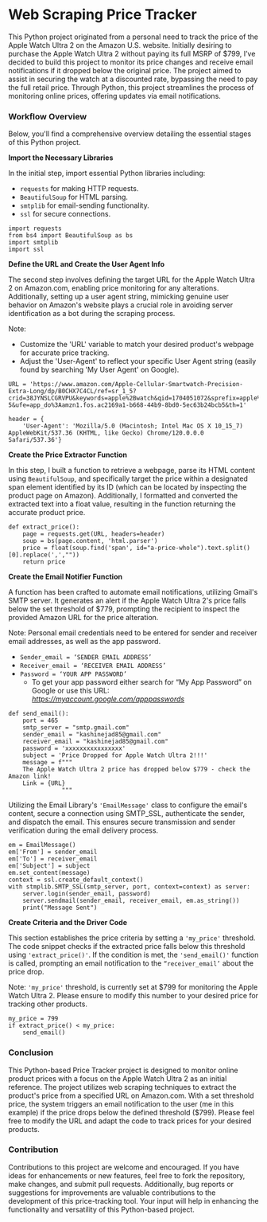 # Web Scraping Price Tracker

This Python project originated from a personal need to track the price of the Apple Watch Ultra 2 on the Amazon U.S. website. Initially desiring to purchase the Apple Watch Ultra 2 without paying its full MSRP of $799, I’ve decided to build this project to monitor its price changes and receive email notifications if it dropped below the original price. 
The project aimed to assist in securing the watch at a discounted rate, bypassing the need to pay the full retail price. Through Python, this project streamlines the process of monitoring online prices, offering updates via email notifications.

### Workflow Overview
Below, you'll find a comprehensive overview detailing the essential stages of this Python project.

**Import the Necessary Libraries**

In the initial step, import essential Python libraries including:
+ `requests` for making HTTP requests.
+ `BeautifulSoup` for HTML parsing.
+ `smtplib` for email-sending functionality.
+ `ssl` for secure connections. 

```
import requests
from bs4 import BeautifulSoup as bs
import smtplib
import ssl
```

**Define the URL and Create the User Agent Info**

The second step involves defining the target URL for the Apple Watch Ultra 2 on Amazon.com, enabling price monitoring for any alterations. Additionally, setting up a user agent string, mimicking genuine user behavior on Amazon's website plays a crucial role in avoiding server identification as a bot during the scraping process.

Note: 
+ Customize the 'URL' variable to match your desired product's webpage for accurate price tracking.
+ Adjust the 'User-Agent' to reflect your specific User Agent string (easily found by searching 'My User Agent' on Google).

```
URL = 'https://www.amazon.com/Apple-Cellular-Smartwatch-Precision-Extra-Long/dp/B0CHX7C4CL/ref=sr_1_5?crid=38JYNSLCGRVPU&keywords=apple%2Bwatch&qid=1704051072&sprefix=apple%2Bwatch%2Caps%2C116&sr=8-5&ufe=app_do%3Aamzn1.fos.ac2169a1-b668-44b9-8bd0-5ec63b24bcb5&th=1'

header = {
    'User-Agent': 'Mozilla/5.0 (Macintosh; Intel Mac OS X 10_15_7) AppleWebKit/537.36 (KHTML, like Gecko) Chrome/120.0.0.0 Safari/537.36'}
```

**Create the Price Extractor Function**

In this step, I built a function to retrieve a webpage, parse its HTML content using `BeautifulSoup`, and specifically target the price within a designated span element identified by its ID (which can be located by inspecting the product page on Amazon). Additionally, I formatted and converted the extracted text into a float value, resulting in the function returning the accurate product price.

```
def extract_price():
    page = requests.get(URL, headers=header)
    soup = bs(page.content, 'html.parser')
    price = float(soup.find('span', id="a-price-whole").text.split()[0].replace(',',""))
    return price
```

**Create the Email Notifier Function**

A function has been crafted to automate email notifications, utilizing Gmail's SMTP server. It generates an alert if the Apple Watch Ultra 2's price falls below the set threshold of $779, prompting the recipient to inspect the provided Amazon URL for the price alteration. 

Note: Personal email credentials need to be entered for sender and receiver email addresses, as well as the app password.
+ `Sender_email = ‘SENDER EMAIL ADDRESS’`
+ `Receiver_email = ‘RECEIVER EMAIL ADDRESS’`
+ `Password = ‘YOUR APP PASSWORD’`
  + To get your app password either search for “My App Password” on Google or use this URL: *https://myaccount.google.com/apppasswords*

```
def send_email():
    port = 465
    smtp_server = "smtp.gmail.com"
    sender_email = "kashinejad85@gmail.com"
    receiver_email = "kashinejad85@gmail.com"
    password = 'xxxxxxxxxxxxxxxx'
    subject = 'Price Dropped for Apple Watch Ultra 2!!!'
    message = f"""
    The Apple Watch Ultra 2 price has dropped below $779 - check the Amazon link!
    Link = {URL}
               """
```

Utilizing the Email Library's `'EmailMessage'` class to configure the email's content, secure a connection using SMTP_SSL, authenticate the sender, and dispatch the email. This ensures secure transmission and sender verification during the email delivery process.

```
em = EmailMessage()
em['From'] = sender_email
em['To'] = receiver_email
em['Subject'] = subject
em.set_content(message)
context = ssl.create_default_context()
with stmplib.SMTP_SSL(smtp_server, port, context=context) as server:
    server.login(sender_email, password)
    server.sendmail(sender_email, receiver_email, em.as_string())
    print("Message Sent")
```

**Create Criteria and the Driver Code**

This section establishes the price criteria by setting a `'my_price'` threshold. The code snippet checks if the extracted price falls below this threshold using `'extract_price()'`. If the condition is met, the `'send_email()'` function is called, prompting an email notification to the `“receiver_email’` about the price drop.

Note: `'my_price'` threshold, is currently set at $799 for monitoring the Apple Watch Ultra 2. Please ensure to modify this number to your desired price for tracking other products.

```
my_price = 799
if extract_price() < my_price:
    send_email()
```

### Conclusion
This Python-based Price Tracker project is designed to monitor online product prices with a focus on the Apple Watch Ultra 2 as an initial reference. The project utilizes web scraping techniques to extract the product's price from a specified URL on Amazon.com. With a set threshold price, the system triggers an email notification to the user (me in this example) if the price drops below the defined threshold ($799).
Please feel free to modify the URL and adapt the code to track prices for your desired products.

### Contribution
Contributions to this project are welcome and encouraged. If you have ideas for enhancements or new features, feel free to fork the repository, make changes, and submit pull requests. Additionally, bug reports or suggestions for improvements are valuable contributions to the development of this price-tracking tool. Your input will help in enhancing the functionality and versatility of this Python-based project.
